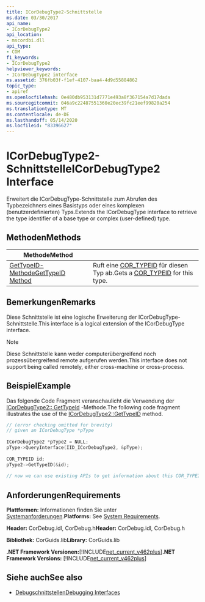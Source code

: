 ```yaml
---
title: ICorDebugType2-Schnittstelle
ms.date: 03/30/2017
api_name:
- ICorDebugType2
api_location:
- mscordbi.dll
api_type:
- COM
f1_keywords:
- ICorDebugType2
helpviewer_keywords:
- ICorDebugType2 interface
ms.assetid: 376fb03f-f1ef-4107-baa4-4d9d55884862
topic_type:
- apiref
ms.openlocfilehash: 0e480db953131d7771e493a8f367154a7d17dada
ms.sourcegitcommit: 046a9c22487551360e20ec39fc21eef99820a254
ms.translationtype: MT
ms.contentlocale: de-DE
ms.lasthandoff: 05/14/2020
ms.locfileid: "83396627"
---
```

# <a name="icordebugtype2-interface"></a><span data-ttu-id="ea2dc-102">ICorDebugType2-Schnittstelle</span><span class="sxs-lookup"><span data-stu-id="ea2dc-102">ICorDebugType2 Interface</span></span>
<span data-ttu-id="ea2dc-103">Erweitert die ICorDebugType-Schnittstelle zum Abrufen des Typbezeichners eines Basistyps oder eines komplexen (benutzerdefinierten) Typs.</span><span class="sxs-lookup"><span data-stu-id="ea2dc-103">Extends the ICorDebugType interface to retrieve the type identifier  of a base type or complex (user-defined) type.</span></span>  
  
## <a name="methods"></a><span data-ttu-id="ea2dc-104">Methoden</span><span class="sxs-lookup"><span data-stu-id="ea2dc-104">Methods</span></span>  
  
|<span data-ttu-id="ea2dc-105">Methode</span><span class="sxs-lookup"><span data-stu-id="ea2dc-105">Method</span></span>||  
|------------|-|  
|[<span data-ttu-id="ea2dc-106">GetTypeID-Methode</span><span class="sxs-lookup"><span data-stu-id="ea2dc-106">GetTypeID Method</span></span>](icordebugtype2-gettypeid-method.md)|<span data-ttu-id="ea2dc-107">Ruft eine [COR_TYPEID](cor-typeid-structure.md) für diesen Typ ab.</span><span class="sxs-lookup"><span data-stu-id="ea2dc-107">Gets a [COR_TYPEID](cor-typeid-structure.md) for this type.</span></span>|  
  
## <a name="remarks"></a><span data-ttu-id="ea2dc-108">Bemerkungen</span><span class="sxs-lookup"><span data-stu-id="ea2dc-108">Remarks</span></span>  
 <span data-ttu-id="ea2dc-109">Diese Schnittstelle ist eine logische Erweiterung der ICorDebugType-Schnittstelle.</span><span class="sxs-lookup"><span data-stu-id="ea2dc-109">This interface is a logical extension of the ICorDebugType interface.</span></span>  
  
> [!NOTE]
> <span data-ttu-id="ea2dc-110">Diese Schnittstelle kann weder computerübergreifend noch prozessübergreifend remote aufgerufen werden.</span><span class="sxs-lookup"><span data-stu-id="ea2dc-110">This interface does not support being called remotely, either cross-machine or cross-process.</span></span>  
  
## <a name="example"></a><span data-ttu-id="ea2dc-111">Beispiel</span><span class="sxs-lookup"><span data-stu-id="ea2dc-111">Example</span></span>  
 <span data-ttu-id="ea2dc-112">Das folgende Code Fragment veranschaulicht die Verwendung der [ICorDebugType2:: GetTypeId](icordebugtype2-gettypeid-method.md) -Methode.</span><span class="sxs-lookup"><span data-stu-id="ea2dc-112">The following code fragment illustrates the use of the [ICorDebugType2::GetTypeID](icordebugtype2-gettypeid-method.md) method.</span></span>  
  
```cpp  
// (error checking omitted for brevity)  
// given an ICorDebugType *pType  
  
ICorDebugType2 *pType2 = NULL;  
pType->QueryInterface(IID_ICorDebugType2, &pType);  
  
COR_TYPEID id;  
pType2->GetTypeID(&id);  
  
// now we can use existing APIs to get information about this COR_TYPEID  
```  
  
## <a name="requirements"></a><span data-ttu-id="ea2dc-113">Anforderungen</span><span class="sxs-lookup"><span data-stu-id="ea2dc-113">Requirements</span></span>  
 <span data-ttu-id="ea2dc-114">**Plattformen:** Informationen finden Sie unter [Systemanforderungen](../../get-started/system-requirements.md).</span><span class="sxs-lookup"><span data-stu-id="ea2dc-114">**Platforms:** See [System Requirements](../../get-started/system-requirements.md).</span></span>  
  
 <span data-ttu-id="ea2dc-115">**Header:** CorDebug.idl, CorDebug.h</span><span class="sxs-lookup"><span data-stu-id="ea2dc-115">**Header:** CorDebug.idl, CorDebug.h</span></span>  
  
 <span data-ttu-id="ea2dc-116">**Bibliothek:** CorGuids.lib</span><span class="sxs-lookup"><span data-stu-id="ea2dc-116">**Library:** CorGuids.lib</span></span>  
  
 <span data-ttu-id="ea2dc-117">**.NET Framework Versionen:**[!INCLUDE[net_current_v462plus](../../../../includes/net-current-v462plus-md.md)]</span><span class="sxs-lookup"><span data-stu-id="ea2dc-117">**.NET Framework Versions:** [!INCLUDE[net_current_v462plus](../../../../includes/net-current-v462plus-md.md)]</span></span>  
  
## <a name="see-also"></a><span data-ttu-id="ea2dc-118">Siehe auch</span><span class="sxs-lookup"><span data-stu-id="ea2dc-118">See also</span></span>

- [<span data-ttu-id="ea2dc-119">Debugschnittstellen</span><span class="sxs-lookup"><span data-stu-id="ea2dc-119">Debugging Interfaces</span></span>](debugging-interfaces.md)

